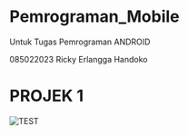 # Pemrograman_Mobile
 Untuk Tugas Pemrograman ANDROID


   085022023
   Ricky Erlangga Handoko

 # PROJEK 1
 ![TEST](https://github.com/rozalyne/Pemrograman_Mobile/assets/67235972/c4e22462-e348-4403-8e97-89b2a0dde367)
